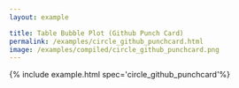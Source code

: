 ```yaml
---
layout: example

title: Table Bubble Plot (Github Punch Card)
permalink: /examples/circle_github_punchcard.html
image: /examples/compiled/circle_github_punchcard.png
---
```




{% include example.html spec='circle_github_punchcard'%}
